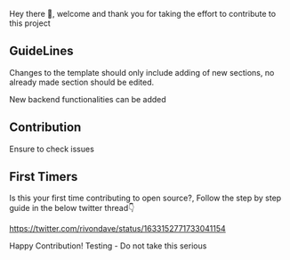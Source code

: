 Hey there 👋, welcome and thank you for taking the effort to contribute to this project

GuideLines
----------

Changes to the template should only include adding of new sections, no already made section should be edited.

New backend functionalities can be added


Contribution
------------
Ensure to check issues


First Timers
------------

Is this your first time contributing to open source?, Follow the step by step guide in the below twitter thread👇

https://twitter.com/rivondave/status/1633152771733041154


Happy Contribution!
Testing - Do not take this serious